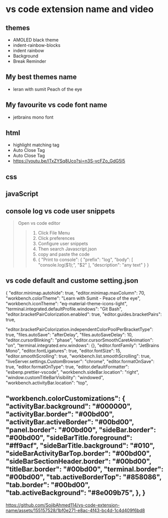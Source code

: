 # vs code extension name and video
## themes
- AMOLED black theme
- indent-rainbow-blocks
- indent rainbow
- Background
- Break Reminder
## My best themes name
- leran with sumit Peach of the eye
## My favourite vs code font name
- jetbrains mono font
## html
- highlight matching tag
- Auto Close Tag
- Auto Close Tag
- https://youtu.be/lTxZYSq8Uco?si=n3S-vcFZo_GdG5l5
## css
## javaScript
## console log vs code user snippets
> Open vs code editor
>> 1. Click File Menu
>> 2. Click preferences
>> 3. Configure user snippets
>> 4. Then search Javascript.json
>> 5. copy and paste the code
>> 6. {
	"Print to console": {
		"prefix": "log",
		"body": [
			"console.log($1);",
			"$2"
		],
		"description": "any text"
	}
}

## vs code default and custome setting.json
{
  "editor.minimap.autohide": true,
  "editor.minimap.maxColumn": 70,
  "workbench.colorTheme": "Learn with Sumit - Peace of the eye",
  "workbench.iconTheme": "eq-material-theme-icons-light",
  "terminal.integrated.defaultProfile.windows": "Git Bash",
  "editor.bracketPairColorization.enabled": true,
  "editor.guides.bracketPairs": true,

  "editor.bracketPairColorization.independentColorPoolPerBracketType": true,
  "files.autoSave": "afterDelay",
  "files.autoSaveDelay": 10,
  "editor.cursorBlinking": "phase",
  "editor.cursorSmoothCaretAnimation": "on",
  "terminal.integrated.env.windows": {},
  "editor.fontFamily": "JetBrains Mono",
  "editor.fontLigatures": true,
  "editor.fontSize": 15,
  "editor.smoothScrolling": true,
  "workbench.list.smoothScrolling": true,
  "liveServer.settings.CustomBrowser": "chrome",
  "editor.formatOnSave": true,
  "editor.formatOnType": true,
  "editor.defaultFormatter": "esbenp.prettier-vscode",
  "workbench.sideBar.location": "right",
  "window.customTitleBarVisibility": "windowed",
  "workbench.activityBar.location": "top",

  "workbench.colorCustomizations": {
    "activityBar.background": "#000000",
    "activityBar.border": "#00bd00",
    "activityBar.activeBorder": "#00bd00",
    "panel.border": "#00bd00",
    "sideBar.border": "#00bd00",
    "sideBarTitle.foreground": "#ff9acf",
    "sideBarTitle.background": "#010",
    "sideBarActivityBarTop.border": "#00bd00",
    "sideBarSectionHeader.border": "#00bd00",
    "titleBar.border": "#00bd00",
    "terminal.border": "#00bd00",
    "tab.activeBorderTop": "#858086",
    "tab.border": "#00bd00",
    "tab.activeBackground": "#8e009b75",
  },
}
---


https://github.com/SojibAhmed114/vs-code-extension-name/assets/155157528/1bf0e271-e8ac-4f43-bc4d-1c4d409f6bd8

